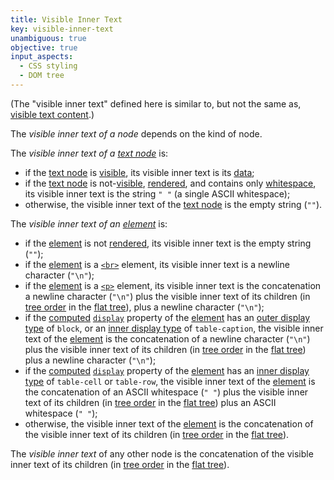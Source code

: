 ```yaml
---
title: Visible Inner Text
key: visible-inner-text
unambiguous: true
objective: true
input_aspects:
  - CSS styling
  - DOM tree
---
```


(The "visible inner text" defined here is similar to, but not the same as, [visible text content][].)

The <dfn>visible inner text of a node</dfn> depends on the kind of node. 

The <dfn id="for-text">visible inner text of a [text node][]</dfn> is:
-   if the [text node][] is [visible][], its visible inner text is its [data][];
-   if the [text node][] is not-[visible][], [rendered][], and contains only [whitespace][], its visible inner text is the string `" "` (a single ASCII whitespace);
-   otherwise, the visible inner text of the [text node][] is the empty string (`""`).


The <dfn id="for-element">visible inner text of an [element][]</dfn> is:
-   if the [element][] is not [rendered][], its visible inner text is the empty string (`""`);
-   if the [element][] is a [`<br>`][<br>] element, its visible inner text is a newline character (`"\n"`);
-   if the [element][] is a [`<p>`][<p>] element, its visible inner text is the concatenation a newline character (`"\n"`) plus the visible inner text of its children (in [tree order][] in the [flat tree][]), plus a newline character (`"\n"`);
-   if the [computed][] [`display`][display] property of the [element][] has an [outer display type][] of `block`, or an [inner display type][] of `table-caption`, the visible inner text of the [element][] is the concatenation of a newline character (`"\n"`) plus the visible inner text of its children (in [tree order][] in the [flat tree][]) plus a newline character (`"\n"`);
-   if the [computed][] [`display`][display] property of the [element][] has an [inner display type][] of `table-cell` or `table-row`, the visible inner text of the [element][] is the concatenation of an ASCII whitespace (`" "`) plus the visible inner text of its children (in [tree order][] in the [flat tree][]) plus an ASCII whitespace (`" "`);
-   otherwise, the visible inner text of the [element][] is the concatenation of the visible inner text of its children (in [tree order][] in the [flat tree][]).


The <dfn>visible inner text</dfn> of any other node is the concatenation of the visible inner text of its children (in [tree order][] in the [flat tree][]).

[<br>]: https://html.spec.whatwg.org/#the-br-element
[<p>]: https://html.spec.whatwg.org/#the-p-element
[computed]: https://drafts.csswg.org/css-cascade/#computed
[data]: https://dom.spec.whatwg.org/#concept-cd-data
[display]: https://drafts.csswg.org/css2/#propdef-display
[element]: https://dom.spec.whatwg.org/#element
[flat tree]: https://drafts.csswg.org/css-scoping/#flat-tree
[inner display type]: https://drafts.csswg.org/css-display/#inner-display-type
[outer display type]: https://drafts.csswg.org/css-display/#outer-display-type
[rendered]: https://html.spec.whatwg.org/#being-rendered
[text node]: https://dom.spec.whatwg.org/#text
[tree order]: https://dom.spec.whatwg.org/#concept-tree-order
[visible]: #visible
[visible text content]: #visible-text-content
[whitespace]: #whitespace
